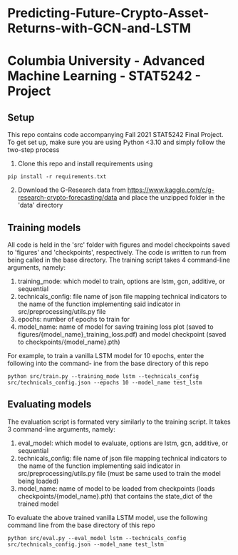 # Predicting-Future-Crypto-Asset-Returns-with-GCN-and-LSTM
# Columbia University - Advanced Machine Learning - STAT5242 - Project

## Setup

This repo contains code accompanying Fall 2021 STAT5242 Final Project. To get set up, make sure you are using Python <3.10 and  simply follow the two-step process

1. Clone this repo and install requirements using

```
pip install -r requirements.txt
```

2. Download the G-Research data from <https://www.kaggle.com/c/g-research-crypto-forecasting/data> and place the unzipped folder in the 'data' directory

## Training models

All code is held in the 'src' folder with figures and model checkpoints saved to 'figures' and 'checkpoints', respectively. The code is written to run from being called in the base directory. The training script takes 4 command-line arguments, namely:

1. training_mode: which model to train, options are lstm, gcn, additive, or sequential
2. technicals_config: file name of json file mapping technical indicators to the name of the function implementing said indicator in src/preprocessing/utils.py file
3. epochs: number of epochs to train for
4. model_name: name of model for saving training loss plot (saved to figures/{model_name}_training_loss.pdf) and model checkpoint (saved to checkpoints/{model_name}.pth)

For example, to train a vanilla LSTM model for 10 epochs, enter the following into the command- ine from the base directory of this repo

```
python src/train.py --training_mode lstm --technicals_config src/technicals_config.json --epochs 10 --model_name test_lstm
```

## Evaluating models

The evaluation script is formated very similarly to the training script. It takes 3 command-line arguments, namely:

1. eval_model: which model to evaluate, options are lstm, gcn, additive, or sequential
2. technicals_config: file name of json file mapping technical indicators to the name of the function implementing said indicator in src/preprocessing/utils.py file (must be same used to train the model being loaded)
3. model_name: name of model to be loaded from checkpoints (loads checkpoints/{model_name}.pth) that contains the state_dict of the trained model

To evaluate the above trained vanilla LSTM model, use the following command line from the base directory of this repo

```
python src/eval.py --eval_model lstm --technicals_config src/technicals_config.json --model_name test_lstm
```
